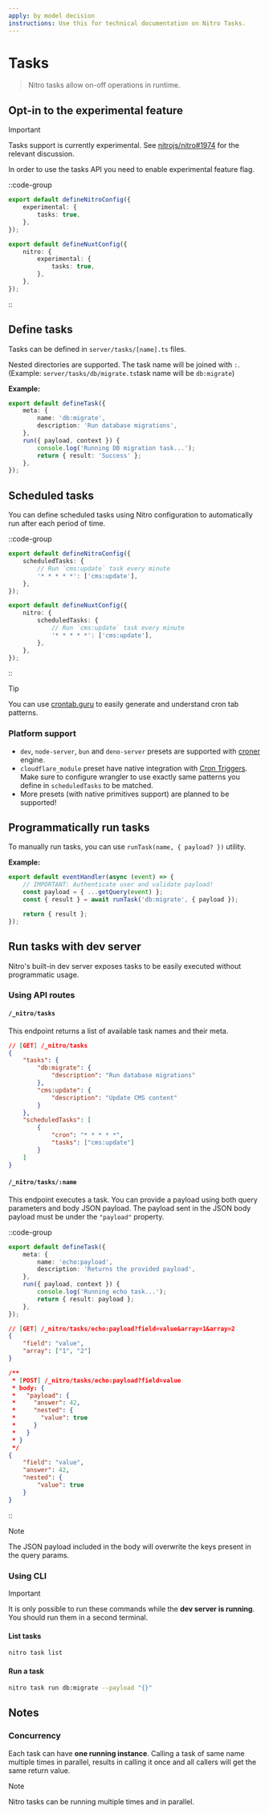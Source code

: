 ```yaml
---
apply: by model decision
instructions: Use this for technical documentation on Nitro Tasks.
---
```


# Tasks

> Nitro tasks allow on-off operations in runtime.

## Opt-in to the experimental feature

> [!IMPORTANT]
> Tasks support is currently experimental.
> See [nitrojs/nitro#1974](https://github.com/nitrojs/nitro/issues/1974) for the relevant discussion.

In order to use the tasks API you need to enable experimental feature flag.

::code-group

```ts [nitro.config.ts]
export default defineNitroConfig({
	experimental: {
		tasks: true,
	},
});
```

```ts [nuxt.config.ts]
export default defineNuxtConfig({
	nitro: {
		experimental: {
			tasks: true,
		},
	},
});
```

::

## Define tasks

Tasks can be defined in `server/tasks/[name].ts` files.

Nested directories are supported. The task name will be joined with `:`. (Example: `server/tasks/db/migrate.ts`task name will be `db:migrate`)

**Example:**

```ts [server/tasks/db/migrate.ts]
export default defineTask({
	meta: {
		name: 'db:migrate',
		description: 'Run database migrations',
	},
	run({ payload, context }) {
		console.log('Running DB migration task...');
		return { result: 'Success' };
	},
});
```

## Scheduled tasks

You can define scheduled tasks using Nitro configuration to automatically run after each period of time.

::code-group

```ts [nitro.config.ts]
export default defineNitroConfig({
	scheduledTasks: {
		// Run `cms:update` task every minute
		'* * * * *': ['cms:update'],
	},
});
```

```ts [nuxt.config.ts]
export default defineNuxtConfig({
	nitro: {
		scheduledTasks: {
			// Run `cms:update` task every minute
			'* * * * *': ['cms:update'],
		},
	},
});
```

::

> [!TIP]
> You can use [crontab.guru](https://crontab.guru/) to easily generate and understand cron tab patterns.

### Platform support

- `dev`, `node-server`, `bun` and `deno-server` presets are supported with [croner](https://croner.56k.guru/) engine.
- `cloudflare_module` preset have native integration with [Cron Triggers](https://developers.cloudflare.com/workers/configuration/cron-triggers/). Make sure to configure wrangler to use exactly same patterns you define in `scheduledTasks` to be matched.
- More presets (with native primitives support) are planned to be supported!

## Programmatically run tasks

To manually run tasks, you can use `runTask(name, { payload? })` utility.

**Example:**

```ts [server/api/migrate.ts]
export default eventHandler(async (event) => {
	// IMPORTANT: Authenticate user and validate payload!
	const payload = { ...getQuery(event) };
	const { result } = await runTask('db:migrate', { payload });

	return { result };
});
```

## Run tasks with dev server

Nitro's built-in dev server exposes tasks to be easily executed without programmatic usage.

### Using API routes

#### `/_nitro/tasks`

This endpoint returns a list of available task names and their meta.

```json
// [GET] /_nitro/tasks
{
	"tasks": {
		"db:migrate": {
			"description": "Run database migrations"
		},
		"cms:update": {
			"description": "Update CMS content"
		}
	},
	"scheduledTasks": [
		{
			"cron": "* * * * *",
			"tasks": ["cms:update"]
		}
	]
}
```

#### `/_nitro/tasks/:name`

This endpoint executes a task. You can provide a payload using both query parameters and body JSON payload. The payload sent in the JSON body payload must be under the `"payload"` property.

::code-group

```ts [server/tasks/echo/payload.ts]
export default defineTask({
	meta: {
		name: 'echo:payload',
		description: 'Returns the provided payload',
	},
	run({ payload, context }) {
		console.log('Running echo task...');
		return { result: payload };
	},
});
```

```json [GET]
// [GET] /_nitro/tasks/echo:payload?field=value&array=1&array=2
{
	"field": "value",
	"array": ["1", "2"]
}
```

```json [POST]
/**
 * [POST] /_nitro/tasks/echo:payload?field=value
 * body: {
 *   "payload": {
 *     "answer": 42,
 *     "nested": {
 *       "value": true
 *     }
 *   }
 * }
 */
{
	"field": "value",
	"answer": 42,
	"nested": {
		"value": true
	}
}
```

::

> [!NOTE]
> The JSON payload included in the body will overwrite the keys present in the query params.

### Using CLI

> [!IMPORTANT]
> It is only possible to run these commands while the **dev server is running**. You should run them in a second terminal.

#### List tasks

```sh
nitro task list
```

#### Run a task

```sh
nitro task run db:migrate --payload "{}"
```

## Notes

### Concurrency

Each task can have **one running instance**. Calling a task of same name multiple times in parallel, results in calling it once and all callers will get the same return value.

> [!NOTE]
> Nitro tasks can be running multiple times and in parallel.
